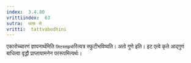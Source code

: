 ```yaml
---
index:  3.4.80
vrittiindex:  63
sutra:  थासः से
vritti:  tattvabodhini 
---
```


एकारोच्चारणं ज्ञापनार्थमिति `लिटस्तझयो`रित्यत्र स्फुटीभविष्यति। अतो गुणे इति। इट एत्वे कृते आद्गुणं बाधित्वा वृद्धौ प्राप्तायामनेन पररूपमित्यर्थः।

